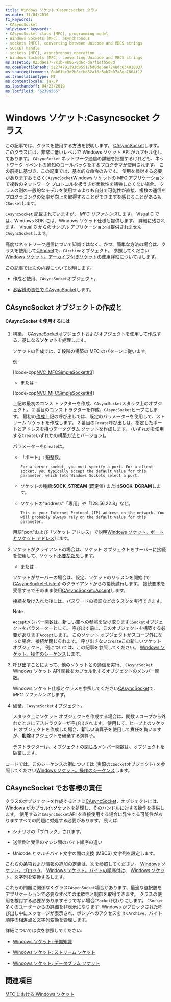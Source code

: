 ```yaml
---
title: Windows ソケット:Casyncsocket クラス
ms.date: 11/04/2016
f1_keywords:
- CAsyncSocket
helpviewer_keywords:
- CAsyncSocket class [MFC], programming model
- Windows Sockets [MFC], asynchronous
- sockets [MFC], converting between Unicode and MBCS strings
- SOCKET handle
- sockets [MFC], asynchronous operation
- Windows Sockets [MFC], converting Unicode and MBCS strings
ms.assetid: 825dae17-7c1b-4b86-8d6c-da7f1afb5d8d
ms.openlocfilehash: 51274791393d95517bd8de5ae7248dc634018037
ms.sourcegitcommit: 0ab61bc3d2b6cfbd52a16c6ab2b97a8ea1864f12
ms.translationtype: MT
ms.contentlocale: ja-JP
ms.lasthandoff: 04/23/2019
ms.locfileid: "62399565"
---
```

# <a name="windows-sockets-using-class-casyncsocket"></a>Windows ソケット:Casyncsocket クラス

この記事では、クラスを使用する方法を説明します。 [CAsyncSocket](../mfc/reference/casyncsocket-class.md)します。 このクラスには、非常に低いレベルで Windows ソケット API がカプセル化してあります。 `CAsyncSocket` ネットワーク通信の詳細を把握するけれども、ネットワーク イベントの通知のコールバックをするプログラマが使用されます。 この前提に基づき、この記事では、基本的な命令のみです。 使用を検討する必要がありますおそらく`CAsyncSocket`Windows ソケットの MFC アプリケーションで複数のネットワーク プロトコルを扱うさが柔軟性を犠牲したくない場合。 クラスの別の一般的なモデルを使用するよりも自分で可能性が直接、複数の通信をプログラミングの効率が向上を取得することができますを感じることがあるも`CSocket`します。

`CAsyncSocket` 記載されていますが、 *MFC リファレンス*します。 Visual C では、Windows SDK には、Windows ソケット仕様も提供します。 詳細に残されます。 Visual C からのサンプル アプリケーションは提供されません`CAsyncSocket`します。

高度なネットワーク通信について知識ではなく、かつ、簡単な方法の場合は、クラスを使用して[CSocket](../mfc/reference/csocket-class.md)で、`CArchive`オブジェクト。 参照してください[Windows ソケット。アーカイブ付きソケットの使用](../mfc/windows-sockets-using-sockets-with-archives.md)詳細についてはします。

この記事では次の内容について説明します。

- 作成と使用、`CAsyncSocket`オブジェクト。

- [お客様の責任で CAsyncSocket](#_core_your_responsibilities_with_casyncsocket)します。

##  <a name="_core_creating_and_using_a_casyncsocket_object"></a> CAsyncSocket オブジェクトの作成と

#### <a name="to-use-casyncsocket"></a>CAsyncSocket を使用するには

1. 構築、 [CAsyncSocket](../mfc/reference/casyncsocket-class.md)オブジェクトおよびオブジェクトを使用して作成する、基になる**ソケット**を処理します。

   ソケットの作成では、2 段階の構築の MFC のパターンに従います。

   例:

   [!code-cpp[NVC_MFCSimpleSocket#3](../mfc/codesnippet/cpp/windows-sockets-using-class-casyncsocket_1.cpp)]

     - または -

   [!code-cpp[NVC_MFCSimpleSocket#4](../mfc/codesnippet/cpp/windows-sockets-using-class-casyncsocket_2.cpp)]

   上記の最初のコンス トラクターを作成、`CAsyncSocket`スタック上のオブジェクト。 2 番目のコンス トラクターを作成、`CAsyncSocket`ヒープにします。 最初の[作成](../mfc/reference/casyncsocket-class.md#create)上記の呼び出しでは、既定のパラメーターを使用して、ストリーム ソケットを作成します。 2 番目の`Create`呼び出しは、指定したポートとアドレスを持つデータグラム ソケットを作成します。 (いずれかを使用する`Create`いずれかの構築方法とバージョン)。

   パラメーターを`Create`は。

   - 「ポート」: 短整数。

         For a server socket, you must specify a port. For a client socket, you typically accept the default value for this parameter, which lets Windows Sockets select a port.

   - ソケットの種類:**SOCK_STREAM** (既定値) または**SOCK_DGRAM**します。

   - ソケットの"address"「専用」や「128.56.22.8」など。

         This is your Internet Protocol (IP) address on the network. You will probably always rely on the default value for this parameter.

   用語"port"および「ソケット アドレス」で説明[Windows ソケット。ポートとソケット アドレス](../mfc/windows-sockets-ports-and-socket-addresses.md)します。

1. ソケットがクライアントの場合は、ソケット オブジェクトをサーバーに接続を使用して、ソケット[不要なため](../mfc/reference/casyncsocket-class.md#connect)します。

     - または -

   ソケットがサーバーの場合は、設定、ソケットのリッスンを開始 (で[CAsyncSocket::Listen](../mfc/reference/casyncsocket-class.md#listen)) のクライアントからの接続試行します。 接続要求を受信するでそのまま使用[CAsyncSocket::Accept](../mfc/reference/casyncsocket-class.md#accept)します。

   接続を受け入れた後には、パスワードの検証などのタスクを実行できます。

    > [!NOTE]
    >  `Accept`メンバー関数は、新しい空への参照を受け取ります`CSocket`オブジェクトをパラメーターとして。 呼び出す前に、このオブジェクトを構築する必要があります`Accept`します。 このソケット オブジェクトがスコープ外になった場合、接続が閉じられます。 呼び出さない`Create`この新しいソケット オブジェクト。 例については、この記事を参照してください。 [Windows ソケット。操作のシーケンス](../mfc/windows-sockets-sequence-of-operations.md)します。

1. 呼び出すことによって、他のソケットとの通信を実行、 `CAsyncSocket` Windows ソケット API 関数をカプセル化するオブジェクトのメンバー関数。

   Windows ソケット仕様とクラスを参照してください[CAsyncSocket](../mfc/reference/casyncsocket-class.md)で、 *MFC リファレンス*します。

1. 破棄、`CAsyncSocket`オブジェクト。

   スタック上にソケット オブジェクトを作成する場合は、関数スコープから外れたときにデストラクターが呼び出されます。 使用して、ヒープ上のソケット オブジェクトを作成した場合、**新しい**演算子を使用して責任を負いますが、**削除**オブジェクトを破棄する演算子。

   デストラクターは、オブジェクトの[閉じる](../mfc/reference/casyncsocket-class.md#close)メンバー関数は、オブジェクトを破棄します。

コードでは、このシーケンスの例については (実際の`CSocket`オブジェクト) を参照してください[Windows ソケット。操作のシーケンス](../mfc/windows-sockets-sequence-of-operations.md)します。

##  <a name="_core_your_responsibilities_with_casyncsocket"></a> CAsyncSocket でお客様の責任

クラスのオブジェクトを作成するときに[CAsyncSocket](../mfc/reference/casyncsocket-class.md)、オブジェクトには、Windows がカプセル化**ソケット**を処理し、そのハンドルに対する操作を提供します。 使用すると`CAsyncSocket`API を直接使用する場合に発生する可能性がありますすべての問題に対処する必要があります。 例えば:

- シナリオの「ブロック」されます。

- 送信側と受信のマシン間のバイト順序の違い

- Unicode とマルチバイト文字の間の変換 (MBCS) 文字列を設定します。

これらの条項および情報の追加の定義は、次を参照してください。 [Windows ソケット。ブロック](../mfc/windows-sockets-blocking.md)、 [Windows ソケット。バイトの順序付け](../mfc/windows-sockets-byte-ordering.md)、 [Windows ソケット。文字列を変換する](../mfc/windows-sockets-converting-strings.md)します。

これらの問題に関係なくクラス`CAsycnSocket`場合があります、最適な選択肢をアプリケーションで必要なすべての柔軟性と制御を取得できます。 クラスの使用を検討する必要がありますそうでない場合`CSocket`代わりにします。 `CSocket` 多くのユーザーからの詳細を非表示になります: Windows がブロックされた呼び出し中にメッセージが表示され、ポンプへのアクセスを it `CArchive`、バイト順序の相違点と文字列変換を管理します。

詳細については次を参照してください:

- [Windows ソケット: 予備知識](../mfc/windows-sockets-background.md)

- [Windows ソケット: ストリーム ソケット](../mfc/windows-sockets-stream-sockets.md)

- [Windows ソケット: データグラム ソケット](../mfc/windows-sockets-datagram-sockets.md)

## <a name="see-also"></a>関連項目

[MFC における Windows ソケット](../mfc/windows-sockets-in-mfc.md)
